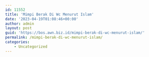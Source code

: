```yaml
---
id: 11552
title: 'Mimpi Berak Di Wc Menurut Islam'
date: '2023-04-19T01:08:46+00:00'
author: admin
layout: post
guid: 'https://bos.awn.biz.id/mimpi-berak-di-wc-menurut-islam/'
permalink: /mimpi-berak-di-wc-menurut-islam/
categories:
    - Uncategorized
---
```


